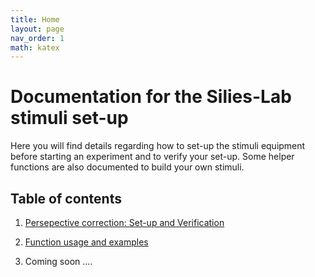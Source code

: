 ```yaml
---
title: Home
layout: page
nav_order: 1
math: katex
---
```


# Documentation for the Silies-Lab stimuli set-up

Here you will find details regarding how to set-up the stimuli equipment before starting an experiment and to verify your set-up. Some helper functions are also documented to build your own stimuli.


## Table of contents
1. [Persepective correction: Set-up and Verification](perspective_correction.html)

2. [Function usage and examples](perspective_correction.html)

3. Coming soon ....

